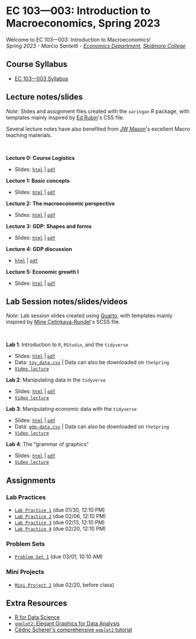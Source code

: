 # EC 103&mdash;003: Introduction to Macroeconomics, Spring 2023

Welcome to EC 103&mdash;003: Introduction to Macroeconomics!<br>
*Spring 2023 - Marcio Santetti - [Economics Department](https://www.skidmore.edu/economics/), [Skidmore College](https://www.skidmore.edu/)*


## Course Syllabus

  - [EC 103&mdash;003 Syllabus](https://raw.githack.com/marciosantetti/ec103-sp23/main/syllabus/ec103-syllabus-sp23.pdf)


## Lecture notes/slides

*Note*: Slides and assignment files created with the `xaringan` *R* package, with templates mainly inspired by [Ed Rubin](https://github.com/edrubin)'s CSS file.

Several lecture notes have also benefited from [JW Mason](http://jwmason.org/)'s excellent Macro teaching materials.

<br>

**Lecture 0: Course Logistics**

  - Slides: [`html`](https://raw.githack.com/marciosantetti/ec103-sp23/main/lectures/000-logistics/000-course-logistics.html) | [`pdf`](https://raw.githack.com/marciosantetti/ec103-sp23/main/lectures/000-logistics/000-course-logistics.pdf)

**Lecture 1: Basic concepts**

  - Slides: [`html`](https://raw.githack.com/marciosantetti/ec103-sp23/main/lectures/001-basic-concepts/001-basic-concepts.html) | [`pdf`](https://raw.githack.com/marciosantetti/ec103-sp23/main/lectures/001-basic-concepts/001-basic-concepts.pdf)

**Lecture 2: The macroeconomic perspective**

  - Slides: [`html`](https://raw.githack.com/marciosantetti/ec103-sp23/main/lectures/002-macro-perspective/003-macro-perspective/002-macro-perspective.html) | [`pdf`](https://raw.githack.com/marciosantetti/ec103-sp23/main/lectures/002-macro-perspective/003-macro-perspective/002-macro-perspective.pdf)

**Lecture 3: GDP: Shapes and forms**

  - Slides: [`html`](https://raw.githack.com/marciosantetti/ec103-sp23/main/lectures/002-macro-perspective/003-macro-perspective/003-gdp.html) | [`pdf`](https://raw.githack.com/marciosantetti/ec103-sp23/main/lectures/002-macro-perspective/003-macro-perspective/003-gdp.pdf)
  
**Lecture 4: GDP discussion**

  - [`html`](https://raw.githack.com/marciosantetti/ec103-sp23/main/lectures/002-macro-perspective/003-macro-perspective/003-gdp-discussion.html) | [`pdf`](https://raw.githack.com/marciosantetti/ec103-sp23/main/lectures/002-macro-perspective/003-macro-perspective/003-gdp-discussion.pdf)


**Lecture 5: Economic growth I**

  - Slides: [`html`](https://raw.githack.com/marciosantetti/ec103-sp23/main/lectures/003-growth/003-growth.html) | [`pdf`](https://raw.githack.com/marciosantetti/ec103-sp23/main/lectures/003-growth/003-growth.pdf)


## Lab Session notes/slides/videos

*Note*: Lab session slides created using [Quarto](https://quarto.org/), with templates mainly inspired by [Mine Çetinkaya-Rundel](https://mine-cr.com/)'s SCSS file.

<br>

**Lab 1**: Introduction to `R`, `RStudio`, and the `tidyverse`

  - Slides: [`html`](https://raw.githack.com/marciosantetti/ec103-sp23/main/lab/001-tidyverse/001-tidyverse.html) | [`pdf`](https://raw.githack.com/marciosantetti/ec103-sp23/main/lab/001-tidyverse/001-tidyverse.pdf)
  - Data: [`toy_data.csv`](https://raw.githack.com/marciosantetti/ec103-sp23/main/lab/001-tidyverse/toy_data.csv) | Data can also be downloaded on `theSpring`
  - [`Video lecture`](https://youtu.be/SCOCBd1t7Ew)

**Lab 2**: Manipulating data in the `tidyverse`
 
  - Slides: [`html`](https://raw.githack.com/marciosantetti/ec103-sp23/main/lab/002-data-manipulation/002-data-manipulation.html) | [`pdf`](https://raw.githack.com/marciosantetti/ec103-sp23/main/lab/002-data-manipulation/002-data-manipulation.pdf)
  - [`Video lecture`](https://youtu.be/h8em0bYRgvY)
  
**Lab 3**: Manipulating economic data with the `tidyverse`

  - Slides: [`html`](https://raw.githack.com/marciosantetti/ec103-sp23/main/lab/003-data-manipulation-2/003-data-manipulation-2.html) | [`pdf`](https://raw.githack.com/marciosantetti/ec103-sp23/main/lab/003-data-manipulation-2/003-data-manipulation-2.pdf)
  - Data: [`gdp-data.csv`](https://raw.githack.com/marciosantetti/ec103-fall22/main/lab/003-data-manipulation-2/gdp-data.csv) | Data can also be downloaded on `theSpring`
  - [`Video lecture`](https://youtu.be/z5ON3xXREiA)
  

**Lab 4**: The "grammar of graphics"
  
   - Slides: [`html`](https://raw.githack.com/marciosantetti/ec103-sp23/main/lab/004-graphics/004-ggraphics.html) | [`pdf`](https://raw.githack.com/marciosantetti/ec103-sp23/main/lab/004-graphics/004-graphics.pdf)
   - [`Video lecture`](https://www.youtube.com/watch?v=u2DRXvWXAPQ&ab_channel=MarcioSantetti)


## Assignments

### Lab Practices

  - [`Lab Practice 1`](https://raw.githack.com/marciosantetti/ec103-sp23/main/lab-practices/lp1-sp23.pdf) (due 01/30, 12:10 PM)
  - [`Lab Practice 2`](https://raw.githack.com/marciosantetti/ec103-sp23/main/lab-practices/lp2-sp23.pdf) (due 02/06, 12:10 PM)
  - [`Lab Practice 3`](https://raw.githack.com/marciosantetti/ec103-sp23/main/lab-practices/lp3-sp23.pdf) (due 02/13, 12:10 PM)
  - [`Lab Practice 4`](https://raw.githack.com/marciosantetti/ec103-sp23/main/lab-practices/lp4-sp23.pdf) (due 02/20, 12:10 PM)




### Problem Sets

  - [`Problem Set 1`](https://raw.githack.com/marciosantetti/ec103-sp23/main/problem-sets/ps1-sp23.pdf) (due 03/01, 10:10 AM)


### Mini Projects

  - [`Mini Project 1`](https://raw.githack.com/marciosantetti/ec103-sp23/main/mini-projects/mp1-sp23.pdf) (due 02/20, before class)

 
## Extra Resources

- [R for Data Science](https://r4ds.had.co.nz/)
- [`ggplot2`: Elegant Graphics for Data Analysis](https://ggplot2-book.org/index.html)
- [Cédric Scherer's comprehensive `ggplot2` tutorial](https://www.cedricscherer.com/2019/08/05/a-ggplot2-tutorial-for-beautiful-plotting-in-r/)
